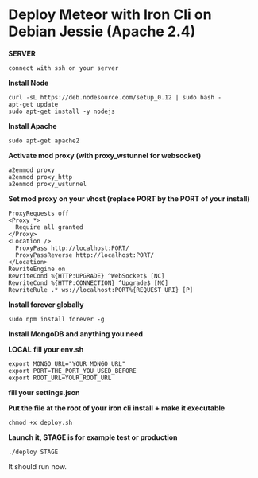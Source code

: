 # Deploy Meteor with Iron Cli on Debian Jessie (Apache 2.4)

**SERVER**

    connect with ssh on your server


**Install Node**

    curl -sL https://deb.nodesource.com/setup_0.12 | sudo bash -
    apt-get update
    sudo apt-get install -y nodejs


**Install Apache**

    sudo apt-get apache2


**Activate mod proxy (with proxy_wstunnel for websocket)**

    a2enmod proxy
    a2enmod proxy_http
    a2enmod proxy_wstunnel


**Set mod proxy on your vhost (replace PORT by the PORT of your install)**

    ProxyRequests off
    <Proxy *>
      Require all granted
    </Proxy>
    <Location />
      ProxyPass http://localhost:PORT/
      ProxyPassReverse http://localhost:PORT/
    </Location>
    RewriteEngine on
    RewriteCond %{HTTP:UPGRADE} ^WebSocket$ [NC]
    RewriteCond %{HTTP:CONNECTION} ^Upgrade$ [NC]
    RewriteRule .* ws://localhost:PORT%{REQUEST_URI} [P]


**Install forever globally**

    sudo npm install forever -g


**Install MongoDB and anything you need**



**LOCAL**
**fill your env.sh**

    export MONGO_URL="YOUR_MONGO_URL"
    export PORT=THE_PORT_YOU_USED_BEFORE
    export ROOT_URL=YOUR_ROOT_URL


**fill your settings.json**


**Put the file at the root of your iron cli install + make it executable**

    chmod +x deploy.sh


**Launch it, STAGE is for example test or production**

    ./deploy STAGE

It should run now.
